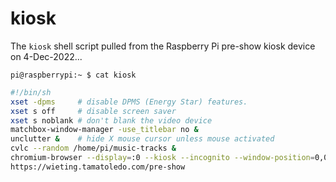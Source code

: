 # kiosk

The `kiosk` shell script pulled from the Raspberry Pi pre-show kiosk device on 4-Dec-2022... 

`pi@raspberrypi:~ $ cat kiosk`

```sh
#!/bin/sh
xset -dpms     # disable DPMS (Energy Star) features.
xset s off     # disable screen saver
xset s noblank # don't blank the video device
matchbox-window-manager -use_titlebar no &
unclutter &    # hide X mouse cursor unless mouse activated
cvlc --random /home/pi/music-tracks &
chromium-browser --display=:0 --kiosk --incognito --window-position=0,0 --force-device-scale-factor=1.5 --autoplay-policy=no-user-gesture-required 
https://wieting.tamatoledo.com/pre-show
```